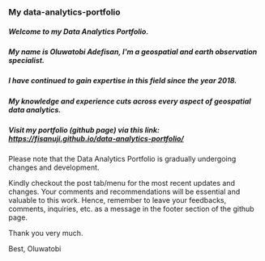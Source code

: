 ### My data-analytics-portfolio
##### Welcome to my Data Analytics Portfolio.
##### My name is Oluwatobi Adefisan, I'm a geospatial and earth observation specialist.
##### I have continued to gain expertise in this field since the year 2018. 
##### My knowledge and experience cuts across every aspect of geospatial data analytics.
##### Visit my portfolio (github page) via this link: https://fisanuji.github.io/data-analytics-portfolio/


Please note that the Data Analytics Portfolio is gradually undergoing changes and development. 

Kindly checkout the post tab/menu for the most recent updates and changes. 
Your comments and recommendations will be essential and valuable to this work. 
Hence, remember to leave your feedbacks, comments, inquiries, etc. as a message in the footer section of the github page. 

Thank you very much. 

Best,
Oluwatobi


